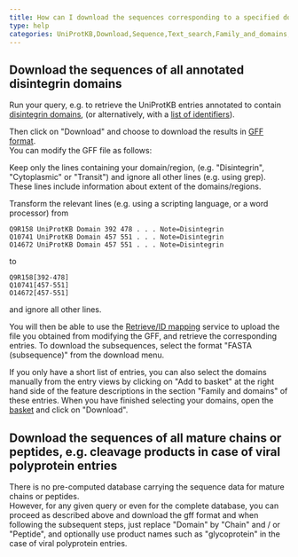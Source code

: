 ```yaml
---
title: How can I download the sequences corresponding to a specified domain or region, or the sequences of mature chains or peptides, from a list of UniProt entries?
type: help
categories: UniProtKB,Download,Sequence,Text_search,Family_and_domains,faq
---
```


## Download the sequences of all annotated disintegrin domains

Run your query, e.g. to retrieve the UniProtKB entries annotated to contain [disintegrin domains](https://www.uniprot.org/uniprotkb?query%3D%28ft_domain%3Adisintegrin%29), (or alternatively, with a [list of identifiers](https://www.uniprot.org/uniprotkb?query=ADA18_HUMAN%20OR%20ADA19_HUMAN%20OR%20ADA21_HUMAN%20OR%20ADA22_HUMAN%20OR%20ADA23_HUMAN)).

Then click on "Download" and choose to download the results in [GFF format](http://biowiki.org/GffFormat).  
You can modify the GFF file as follows:

Keep only the lines containing your domain/region, (e.g. "Disintegrin", "Cytoplasmic" or "Transit") and ignore all other lines (e.g. using grep). These lines include information about extent of the domains/regions.

Transform the relevant lines (e.g. using a scripting language, or a word processor) from

    Q9R158 UniProtKB Domain 392 478 . . . Note=Disintegrin
    Q10741 UniProtKB Domain 457 551 . . . Note=Disintegrin
    O14672 UniProtKB Domain 457 551 . . . Note=Disintegrin

to

    Q9R158[392-478]
    Q10741[457-551]
    O14672[457-551]

and ignore all other lines.

You will then be able to use the [Retrieve/ID mapping](https://www.uniprot.org/id-mapping) service to upload the file you obtained from modifying the GFF, and retrieve the corresponding entries. To download the subsequences, select the format "FASTA (subsequence)" from the download menu.

If you only have a short list of entries, you can also select the domains manually from the entry views by clicking on "Add to basket" at the right hand side of the feature descriptions in the section "Family and domains" of these entries. When you have finished selecting your domains, open the [basket](https://www.uniprot.org/help/basket) and click on "Download".

## Download the sequences of all mature chains or peptides, e.g. cleavage products in case of viral polyprotein entries

There is no pre-computed database carrying the sequence data for mature chains or peptides.  
However, for any given query or even for the complete database, you can proceed as described above and download the gff format and when following the subsequent steps, just replace "Domain" by "Chain" and / or "Peptide", and optionally use product names such as "glycoprotein" in the case of viral polyprotein entries.
